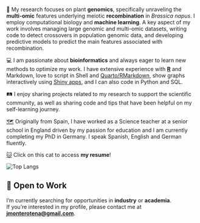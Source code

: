 🧬 My research focuses on plant **genomics**, specifically unraveling the **multi-omic** features underlying meiotic **recombination** in *Brassica napus*. I employ computational biology and **machine learning**. A key aspect of my work involves managing large genomic and multi-omic datasets, writing code to detect crossovers in population genomic data, and developing predictive models to predict the main features associated with recombination.

💻 I am passionate about **bioinformatics** and always eager to learn new methods to optimize my work. I have extensive experience with [**R**](https://github.com/GoliczGenomeLab/haploMAGIC) and Markdown, love to script in Shell and [Quarto/RMarkdown](https://jamonterotena.github.io/bnapus.reco.ml/gw_workflow.html), show graphs interactively using [Shiny apps](https://jamonterotena.github.io/The-Impact-of-Oil-Crops/), and I can also code in Python and SQL.

🛤️ I enjoy sharing projects related to my research to support the scientific community, as well as sharing code and tips that have been helpful on my self-learning journey.

[🗺️](https://www.google.com/maps/d/u/0/edit?mid=12CGiKDJXOIl6qPWeO5j033FQyP9AkqU&usp=sharing) Originally from Spain, I have worked as a Science teacher at a senior school in England driven by my passion for education and I am currently completing my PhD in Germany. I speak Spanish, English and German fluently.

[:cat:](https://jamonterotena.github.io/cv/) Click on this cat to access **my resume**!

![Top Langs](https://github-readme-stats.vercel.app/api/top-langs/?username=jamonterotena&hide=html&theme=tokyonight)

## 💼 Open to Work

I’m currently searching for opportunities in **industry** or **academia**.  
If you’re interested in my profile, please contact me at **[jmonterotena@gmail.com](mailto:jmonterotena@gmail.com)**.
